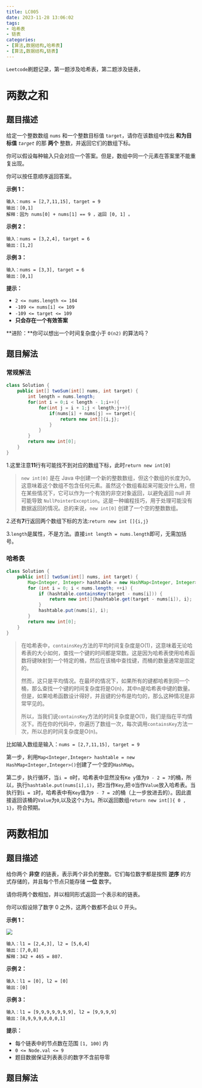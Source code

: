 ```yaml
---
title: LC005
date: 2023-11-28 13:06:02
tags:
- 哈希表
- 链表
categories:
- [算法,数据结构,哈希表]
- [算法,数据结构,链表]
---
```


`Leetcode`刷题记录，第一题涉及哈希表，第二题涉及链表，

<!--more-->

# 两数之和

## 题目描述

给定一个整数数组 `nums` 和一个整数目标值 `target`，请你在该数组中找出 **和为目标值** *`target`* 的那 **两个** 整数，并返回它们的数组下标。

你可以假设每种输入只会对应一个答案。但是，数组中同一个元素在答案里不能重复出现。

你可以按任意顺序返回答案。

 

**示例 1：**

```
输入：nums = [2,7,11,15], target = 9
输出：[0,1]
解释：因为 nums[0] + nums[1] == 9 ，返回 [0, 1] 。
```

**示例 2：**

```
输入：nums = [3,2,4], target = 6
输出：[1,2]
```

**示例 3：**

```
输入：nums = [3,3], target = 6
输出：[0,1]
```

 

**提示：**

- `2 <= nums.length <= 104`
- `-109 <= nums[i] <= 109`
- `-109 <= target <= 109`
- **只会存在一个有效答案**

 

**进阶：**你可以想出一个时间复杂度小于 `O(n2)` 的算法吗？

## 题目解法

### 常规解法

```java
class Solution {
    public int[] twoSum(int[] nums, int target) {
        int length = nums.length;
        for(int i = 0;i < length - 1;i++){
            for(int j = i + 1;j < length;j++){
                if(nums[i] + nums[j] == target){
                    return new int[]{i,j};
                }
            }
        }
        return new int[0];
    }
}
```

1.这里注意**11**行有可能找不到对应的数组下标，此时`return new int[0]`

> `new int[0]` 是在 Java 中创建一个新的整数数组，但这个数组的长度为0。这意味着这个数组不包含任何元素。虽然这个数组看起来可能没什么用，但在某些情况下，它可以作为一个有效的非空对象返回，以避免返回 null 并可能导致 `NullPointerException`。这是一种编程技巧，用于处理可能没有数据返回的情况。总的来说，`new int[0]` 创建了一个空的整数数组。

2.还有**7**行返回两个数组下标的方法:`return new int []{i,j}`

3.`length`是属性，不是方法。直接`int length = nums.length`即可，无需加括号。

### 哈希表

```java
class Solution {
    public int[] twoSum(int[] nums, int target) {
        Map<Integer, Integer> hashtable = new HashMap<Integer, Integer>();
        for (int i = 0; i < nums.length; ++i) {
            if (hashtable.containsKey(target - nums[i])) {
                return new int[]{hashtable.get(target - nums[i]), i};
            }
            hashtable.put(nums[i], i);
        }
        return new int[0];
    }
}
```

> 在哈希表中，`containsKey`方法的平均时间复杂度是O(1)，这意味着无论哈希表的大小如何，查找一个键的时间都是常数。这是因为哈希表使用哈希函数将键映射到一个特定的桶，然后在该桶中查找键，而桶的数量通常是固定的。
>
> 然而，这只是平均情况。在最坏的情况下，如果所有的键都哈希到同一个桶，那么查找一个键的时间复杂度将是O(n)，其中n是哈希表中键的数量。但是，如果哈希函数设计得好，并且键的分布是均匀的，那么这种情况是非常罕见的。
>
> 所以，当我们说`containsKey`方法的时间复杂度是O(1)，我们是指在平均情况下。而在你的代码中，你遍历了数组一次，每次调用`containsKey`方法一次，所以总的时间复杂度是O(n)。

比如输入数组是输入：`nums = [2,7,11,15], target = 9`

第一步，利用`Map<Integer,Integer> hashtable = new HashMap<Integer,Integer>()`创建了一个空的`HashMap`。

第二步，执行循环，当`i = 0`时，哈希表中显然没有`Ke y`值为`9 - 2 = 7`的桶，所以，执行`hashtable.put(nums[i],i)`，把`2`当作`Key`,把·`0`当作`Value`放入哈希表。当执行到`i = 1`时，哈希表中有`Key`值为`9 - 7 = 2`的桶（上一步放进去的）。因此直接返回该桶的`Value`为`0`,以及这个`i`为`1`。所以返回数组`return new int[]{ 0 , 1}`，符合预期。

# 两数相加

## 题目描述

给你两个 **非空** 的链表，表示两个非负的整数。它们每位数字都是按照 **逆序** 的方式存储的，并且每个节点只能存储 **一位** 数字。

请你将两个数相加，并以相同形式返回一个表示和的链表。

你可以假设除了数字 0 之外，这两个数都不会以 0 开头。

 

**示例 1：**

![](https://camo.githubusercontent.com/99cfc7f31a58e5b5b5eef03561af05e0fd0aae80571c651e8a93df091b619f85/68747470733a2f2f666173746c792e6a7364656c6976722e6e65742f67682f646f6f63732f6c656574636f6465406d61696e2f736f6c7574696f6e2f303030302d303039392f303030322e41646425323054776f2532304e756d626572732f696d616765732f61646474776f6e756d626572312e6a7067)

```
输入：l1 = [2,4,3], l2 = [5,6,4]
输出：[7,0,8]
解释：342 + 465 = 807.
```

**示例 2：**

```
输入：l1 = [0], l2 = [0]
输出：[0]
```

**示例 3：**

```
输入：l1 = [9,9,9,9,9,9,9], l2 = [9,9,9,9]
输出：[8,9,9,9,0,0,0,1]
```

**提示：**

- 每个链表中的节点数在范围 `[1, 100]` 内
- `0 <= Node.val <= 9`
- 题目数据保证列表表示的数字不含前导零

## 题目解法

